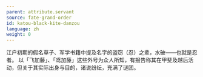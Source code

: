 ```yaml
---
parent: attribute.servant
source: fate-grand-order
id: katou-black-kite-danzou
language: zh
weight: 0
---
```


江户初期的假名草子、军学书籍中提及名字的盗窃（忍）之辈，水破——也就是忍者。
以「飞加藤」、「鸢加藤」这些外号为众人所知，有报告称其在甲斐及越后活动，但关于其实际出身与目的，诸说纷纭，充满了谜团。
